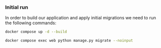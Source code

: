 ### Initial run

In order to build our application and apply initial migrations
we need to run the following commands:

```bash
docker compose up -d --build
```

```bash
docker compose exec web python manage.py migrate --noinput
```